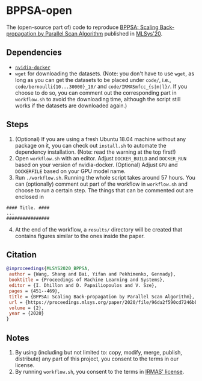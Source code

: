 # BPPSA-open
The (open-source part of) code to reproduce [BPPSA: Scaling Back-propagation by Parallel Scan Algorithm](https://proceedings.mlsys.org/paper/2020/hash/96da2f590cd7246bbde0051047b0d6f7-Abstract.html) published in [MLSys'20](https://mlsys.org/Conferences/2020).

## Dependencies ##
- [`nvidia-docker`](https://github.com/NVIDIA/nvidia-docker)
- `wget` for downloading the datasets. (Note: you don't have to use `wget`, as long as you can get the datasets to be placed under `code/`, i.e., `code/bernoulli{10...30000}_10/` and `code/IRMASmfcc_{s|m|l}/`. If you choose to do so, you can comment out the corresponding part in `workflow.sh` to avoid the downloading time, although the script still works if the datasets are downloaded again.)

## Steps ##
1. (Optional) If you are using a fresh Ubuntu 18.04 machine without any package on it, you can check out `install.sh` to automate the dependency installation. (Note: read the warning at the top first!)
2. Open `workflow.sh` with an editor. Adjust `DOCKER_BUILD` and `DOCKER_RUN` based on your version of nvidia-docker. (Optional) Adjust `GPU` and `DOCKERFILE` based on your GPU model name.
3. Run `./workflow.sh`. Running the whole script takes around 57 hours. You can (optionally) comment out part of the workflow in `workflow.sh` and choose to run a certain step. The things that can be commented out are enclosed in
```
#### Title. ####
...
################
```
4. At the end of the workflow, a `results/` directory will be created that contains figures similar to the ones inside the paper.

## Citation ##

```BibTeX
@inproceedings{MLSYS2020_BPPSA,
 author = {Wang, Shang and Bai, Yifan and Pekhimenko, Gennady},
 booktitle = {Proceedings of Machine Learning and Systems},
 editor = {I. Dhillon and D. Papailiopoulos and V. Sze},
 pages = {451--469},
 title = {BPPSA: Scaling Back-propagation by Parallel Scan Algorithm},
 url = {https://proceedings.mlsys.org/paper/2020/file/96da2f590cd7246bbde0051047b0d6f7-Paper.pdf},
 volume = {2},
 year = {2020}
}
```

## Notes ##
1. By using (including but not limited to: copy, modify, merge, publish, distribute) any part of this project, you consent to the terms in our license.
2. By running `workflow.sh`, you consent to the terms in [IRMAS' license](https://www.upf.edu/web/mtg/irmas).
